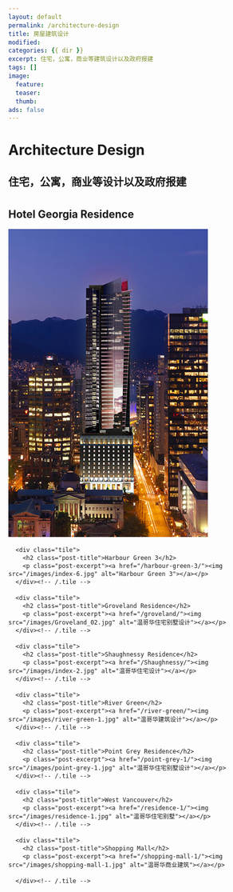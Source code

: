 ```yaml
---
layout: default
permalink: /architecture-design
title: 房屋建筑设计
modified:
categories: {{ dir }}
excerpt: 住宅，公寓，商业等建筑设计以及政府报建
tags: []
image:
  feature:
  teaser:
  thumb:
ads: false  
---
```


<div class="page-lead" style="background-image:url(https://mmistakes.github.io/skinny-bones-jekyll/images/wood-texture-1600x800.jpg)">
  <div class="wrap page-lead-content">
    <h1>Architecture Design</h1>
    <h2>住宅，公寓，商业等设计以及政府报建</h2>
  </div><!-- /.page-lead-content -->
</div><!-- /.page-lead -->

<div id="page-wrapper">
      <!--[if lt IE 9]><div class="upgrade notice-warning"><strong>Your browser is quite old!</strong> Why not <a href="http://whatbrowser.org/">upgrade to a newer one</a> to better enjoy this site?</div><![endif]-->

<div id="main" role="main">
  <div class="wrap">
    <div class="page-title">
    <h1></h1>
    </div>

<div class="archive-wrap">
  <div class="page-content">

  <div class="tile">
    <h2 class="post-title">Hotel Georgia Residence</h2>
    <p class="post-excerpt"><a href="/hotel-georgia-residence/"><img src="/images/index-1.jpg" alt="Harbour Green 3"></a></p>
  </div><!-- /.tile -->

      <div class="tile">
        <h2 class="post-title">Harbour Green 3</h2>
        <p class="post-excerpt"><a href="/harbour-green-3/"><img src="/images/index-6.jpg" alt="Harbour Green 3"></a></p>
      </div><!-- /.tile -->

      <div class="tile">
        <h2 class="post-title">Groveland Residence</h2>
        <p class="post-excerpt"><a href="/groveland/"><img src="/images/Groveland_02.jpg" alt="温哥华住宅别墅设计"></a></p>
      </div><!-- /.tile -->

      <div class="tile">
        <h2 class="post-title">Shaughnessy Residence</h2>
        <p class="post-excerpt"><a href="/Shaughnessy/"><img src="/images/index-2.jpg" alt="温哥华住宅设计"></a></p>
      </div><!-- /.tile -->

      <div class="tile">
        <h2 class="post-title">River Green</h2>
        <p class="post-excerpt"><a href="/river-green/"><img src="/images/river-green-1.jpg" alt="温哥华建筑设计"></a></p>
      </div><!-- /.tile -->

      <div class="tile">
        <h2 class="post-title">Point Grey Residence</h2>
        <p class="post-excerpt"><a href="/point-grey-1/"><img src="/images/point-grey-1.jpg" alt="温哥华住宅别墅设计"></a></p>
      </div><!-- /.tile -->

      <div class="tile">
        <h2 class="post-title">West Vancouver</h2>
        <p class="post-excerpt"><a href="/residence-1/"><img src="/images/residence-1.jpg" alt="温哥华住宅别墅"></a></p>
      </div><!-- /.tile -->

      <div class="tile">
        <h2 class="post-title">Shopping Mall</h2>
        <p class="post-excerpt"><a href="/shopping-mall-1/"><img src="/images/shopping-mall-1.jpg" alt="温哥华商业建筑"></a></p>

      </div><!-- /.tile -->
  </div><!-- /.page-content -->
</div><!-- /.archive-wrap -->
</div><!-- /wrap -->
</div><!-- /main -->
</div> <!-- /page-wrapper -->
